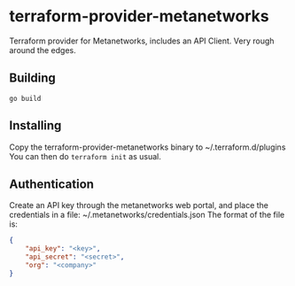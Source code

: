 # terraform-provider-metanetworks

Terraform provider for Metanetworks, includes an API Client.
Very rough around the edges. 

## Building

`go build`

## Installing

Copy the terraform-provider-metanetworks binary to ~/.terraform.d/plugins
You can then do `terraform init` as usual.

## Authentication

Create an API key through the metanetworks web portal, and place the credentials in a file:
~/.metanetworks/credentials.json
The format of the file is:

```json
{
    "api_key": "<key>",
    "api_secret": "<secret>",
    "org": "<company>"
}
```
